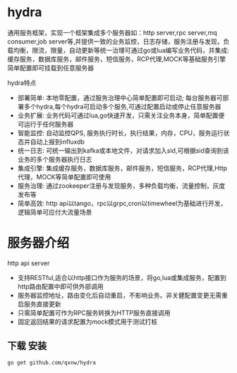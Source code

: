 # hydra 
通用服务框架，实现一个框架集成多个服务器如：http server,rpc server,mq consumer,job server等,并提供一致的业务监控，日志存储，服务注册与发现，负载均衡，限流，限量，自动更新等统一治理可通过go或lua编写业务代码，并集成:缓存服务，数据库服务，邮件服务，短信服务，RCP代理,MOCK等基础服务引擎简单配置即可挂载到任意服务器

  hydra特点
* 部署简单: 本地零配置，通过服务治理中心简单配置即可启动; 每台服务器可部署多个hydra,每个hydra可启动多个服务,可通过配置启动或停止任意服务器
* 业务扩展: 业务代码可通过lua,go快速开发，只需关注业务本身，简单配置便可运行于任何服务器
* 智能监控: 自动监控QPS, 服务执行时长，执行结果，内存，CPU，服务运行状态并自动上报到influxdb
* 统一日志: 可统一输出到kafka或本地文件，对请求加入sid,可根据sid查询到该业务的多个服务器执行日志
* 集成引擎: 集成缓存服务，数据库服务，邮件服务，短信服务，RCP代理,Http代理，MOCK等简单配置即可使用
* 服务治理: 通过zookeeper注册与发现服务，多种负载均衡，流量控制，灰度发布等
* 简单高效: http api以tango，rpc以grpc,cron以timewheel为基础进行开发，逻辑简单可应付大流量场景

 # 服务器介绍
   http api server
* 支持RESTful,适合以http接口作为服务的场景，将go,lua或集成服务，配置到http路由配置中即可供外部调用
* 服务器监控地址，路由变化后自动重启，不影响业务。非关健配置变更无需重启服务直接更新
* 只需简单配置可作为RPC服务转换为HTTP服务直接调用
* 固定返回结果的请求配置为mock模式用于测试打桩







## 下载 安装

    go get github.com/qxnw/hydra


